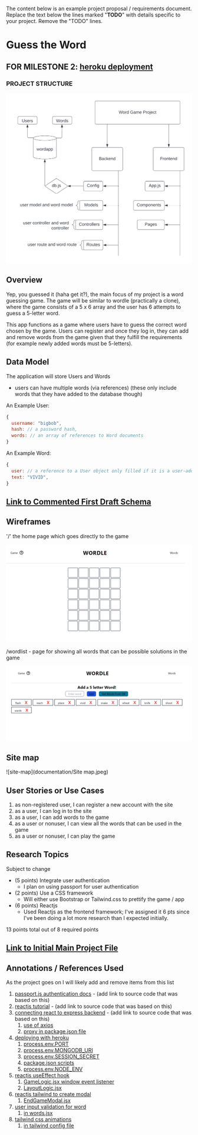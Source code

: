 The content below is an example project proposal / requirements document. Replace the text below the lines marked "__TODO__" with details specific to your project. Remove the "TODO" lines.

# Guess the Word

## FOR MILESTONE 2: [heroku deployment](https://wordgame-app.herokuapp.com/)
### PROJECT STRUCTURE

![projectstructure](documentation/word%20app%20project%20structure.png)

## Overview

Yep, you guessed it (haha get it?), the main focus of my project is a word guessing game. 
The game will be similar to wordle (practically a clone), 
where the game consists of a 5 x 6 array and the user has 6 attempts to guess a 5-letter word.

This app functions as a game where users have to guess the correct word chosen by the game. 
Users can register and once they log in, they can add and remove words from the game given 
that they fulfill the requirements (for example newly added words must be 5-letters).

## Data Model

The application will store Users and Words

* users can have multiple words (via references) (these only include words that they have added to the database though)

An Example User:

```javascript
{
  username: "bigbob",
  hash: // a password hash,
  words: // an array of references to Word documents
}
```

An Example Word:

```javascript
{
  user: // a reference to a User object only filled if it is a user-added word, otherwise will be filled with 'default',
  text: "VIVID",
}
```


## [Link to Commented First Draft Schema](backend/config/db.js)

## Wireframes

'/' the home page which goes directly to the game

![home](documentation/home.png)

/wordlist - page for showing all words that can be possible solutions in the game

![words](documentation/wordlist.png)


## Site map

![site-map](documentation/Site map.jpeg)

## User Stories or Use Cases

1. as non-registered user, I can register a new account with the site
2. as a user, I can log in to the site
3. as a user, I can add words to the game
4. as a user or nonuser, I can view all the words that can be used in the game
5. as a user or nonuser, I can play the game

## Research Topics

Subject to change

* (5 points) Integrate user authentication
    * I plan on using passport for user authentication
* (2 points) Use a CSS framework
    * Will either use Bootstrap or Tailwind.css to prettify the game / app
* (6 points) Reactjs
    * Used Reactjs as the frontend framework; I've assigned it 6 pts since I've been doing a lot more research than I expected initially.

13 points total out of 8 required points


## [Link to Initial Main Project File](backend/server.js) 

## Annotations / References Used

As the project goes on I will likely add and remove items from this list

1. [passport.js authentication docs](http://passportjs.org/docs) - (add link to source code that was based on this)
2. [reactjs tutorial](https://www.youtube.com/watch?v=w7ejDZ8SWv8) - (add link to source code that was based on this)
3. [connecting react to express backend](https://www.youtube.com/watch?v=kJA9rDX7azM) - (add link to source code that was based on this)
   1. [use of axios](https://github.com/nyu-csci-ua-0467-001-002-spring-2022/final-project-blin007/blob/16e5ce982f700ea54a7a6ab0d9a974a5d6a1364e/frontend/src/pages/Words.jsx#L15-L24)
   2. [proxy in package.json file](https://github.com/nyu-csci-ua-0467-001-002-spring-2022/final-project-blin007/blob/16e5ce982f700ea54a7a6ab0d9a974a5d6a1364e/frontend/package.json#L5)
4. [deploying with heroku](https://www.youtube.com/watch?v=5PaUiPyBDJY&t=747s)
   1. [process.env.PORT](https://github.com/nyu-csci-ua-0467-001-002-spring-2022/final-project-blin007/blob/eaba0a8a53f6ff4cedb72676b7de789c552cf230/backend/server.js#L12)
   2. [process.env.MONGODB_URI](https://github.com/nyu-csci-ua-0467-001-002-spring-2022/final-project-blin007/blob/eaba0a8a53f6ff4cedb72676b7de789c552cf230/backend/config/db.js#L6)
   3. [process.env.SESSION_SECRET](https://github.com/nyu-csci-ua-0467-001-002-spring-2022/final-project-blin007/blob/eaba0a8a53f6ff4cedb72676b7de789c552cf230/backend/server.js#L31)
   4. [package.json scripts](https://github.com/nyu-csci-ua-0467-001-002-spring-2022/final-project-blin007/blob/eaba0a8a53f6ff4cedb72676b7de789c552cf230/package.json#L8-L10)
   5. [process.env.NODE_ENV](https://github.com/nyu-csci-ua-0467-001-002-spring-2022/final-project-blin007/blob/eaba0a8a53f6ff4cedb72676b7de789c552cf230/backend/server.js#L50-L56)
5. [reactjs useEffect hook](https://www.youtube.com/watch?v=0ZJgIjIuY7U&list=LL&index=4&t=666s)
   1. [GameLogic.jsx window event listener](https://github.com/nyu-csci-ua-0467-001-002-spring-2022/final-project-blin007/blob/16e5ce982f700ea54a7a6ab0d9a974a5d6a1364e/frontend/src/components/GameLogic.jsx#L27-L33)
   2. [LayoutLogic.jsx](https://github.com/nyu-csci-ua-0467-001-002-spring-2022/final-project-blin007/blob/16e5ce982f700ea54a7a6ab0d9a974a5d6a1364e/frontend/src/components/LayoutLogic.jsx#L55-L155)
6. [reactjs tailwind to create modal](https://www.youtube.com/watch?v=ZCvemsUfwPQ)
   1. [EndGameModal.jsx](https://github.com/nyu-csci-ua-0467-001-002-spring-2022/final-project-blin007/blob/16e5ce982f700ea54a7a6ab0d9a974a5d6a1364e/frontend/src/components/EndGameModal.jsx#L6-L24)
7. [user input validation for word](https://stackoverflow.com/questions/3073176/javascript-regex-only-english-letters-allowed)
   1. [in words.jsx](https://github.com/nyu-csci-ua-0467-001-002-spring-2022/final-project-blin007/blob/052f81edba6ad9ec27abdd5c247ef7e0818ea58e/frontend/src/pages/Words.jsx#L11-L14)
8. [tailwind css animations](https://tailwindcss.com/docs/animation#customizing-your-theme)
   1. [in tailwind config file]()

